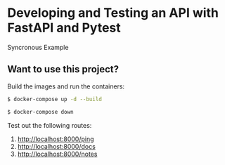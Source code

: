 # Developing and Testing an API with FastAPI and Pytest

Syncronous Example

## Want to use this project?

Build the images and run the containers:

```sh
$ docker-compose up -d --build
```
```sh
$ docker-compose down
```


Test out the following routes:

1. [http://localhost:8000/ping](http://localhost:8000/ping)
1. [http://localhost:8000/docs](http://localhost:8000/docs)
1. [http://localhost:8000/notes](http://localhost:8000/notes)
